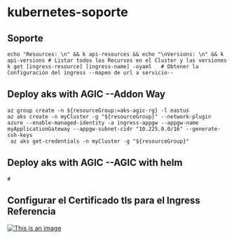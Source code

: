 # kubernetes-soporte

## Soporte 
````
echo "Resources: \n" && k api-resources && echo "\nVersions: \n" && k api-versions # Listar todos los Recursos en el Cluster y las versiones            
k get [ingress-resource] [ingress-name] -oyaml   # Obtener la Configuración del ingress --mapeo de url a servicio--       
````

## Deploy aks with AGIC --Addon Way
````
az group create -n ${resourceGroup:=aks-agic-rg} -l eastus
az aks create -n myCluster -g "${resourceGroup}" --network-plugin azure --enable-managed-identity -a ingress-appgw --appgw-name myApplicationGateway --appgw-subnet-cidr "10.225.0.0/16" --generate-ssh-keys
 az aks get-credentials -n myCluster -g "${resourceGroup}"
 ````

## Deploy aks with AGIC --AGIC with helm
````
# 
````


## Configurar el Certificado tls para el Ingress Referencia

[![This is an image](https://myoctocat.com/assets/images/base-octocat.svg)](https://adolfi.dev/blog/tls-kubernetes/)
